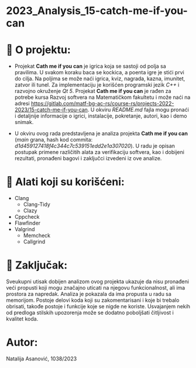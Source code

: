 # 2023_Analysis_15-catch-me-if-you-can

# :memo: O projektu:
- Projekat **Cath me if you can** je igrica koja se sastoji od polja sa pravilima. U svakom koraku baca se kockica, a poenta igre je stići prvi do cilja. Na poljima se može naći igrica, kviz, nagrada, kazna, imunitet, zatvor ili tunel. Za implementaciju je korišćen programski jezik *C++* i razvojno okruženje *Qt 5*. Projekat **Cath me if you can** je rađen za potrebe kursa Razvoj softvera na Matematičkom fakultetu i može naći na adresi https://gitlab.com/matf-bg-ac-rs/course-rs/projects-2022-2023/15-catch-me-if-you-can. U okviru *README.md* fajla mogu pronaći i detaljnije informacije o igrici, instalacije, pokretanje, autori, kao i demo snimak.
  
- U okviru ovog rada predstavljena je analiza projekta **Cath me if you can** (*main* grana, hash kod commita: *d1d459127418f4c344c7c539151edd2e1a307020*). U radu je opisan postupak primene različitih alata za verifikaciju softvera, kao i dobijeni rezultati, pronađeni bagovi i zaključci izvedeni iz ove analize.


# :wrench: Alati koji su korišćeni:
* Clang
  - Clang-Tidy
  - Clazy
* Cppcheck
* Flawfinder
* Valgrind
  - Memcheck
  - Callgrind



# :memo: Zaključak:
Sveukupni utisak dobijen analizom ovog projekta ukazuje da nisu pronađeni veći propusti koji mogu značajno uticati na njegovu funkcionalnost, ali ima prostora za napredak. Analiza je pokazala da ima propusta u radu sa memorijom. Postoje delovi koda koji su zakomentarisani i koje bi trebalo obrisati, takođe postoje i funkcije koje se nigde ne koriste. Usvajanjem nekih od predloga stilskih upozorenja može se dodatno poboljšati čitljivost i kvalitet koda. 

# Autor:
Natalija Asanović, 1038/2023
